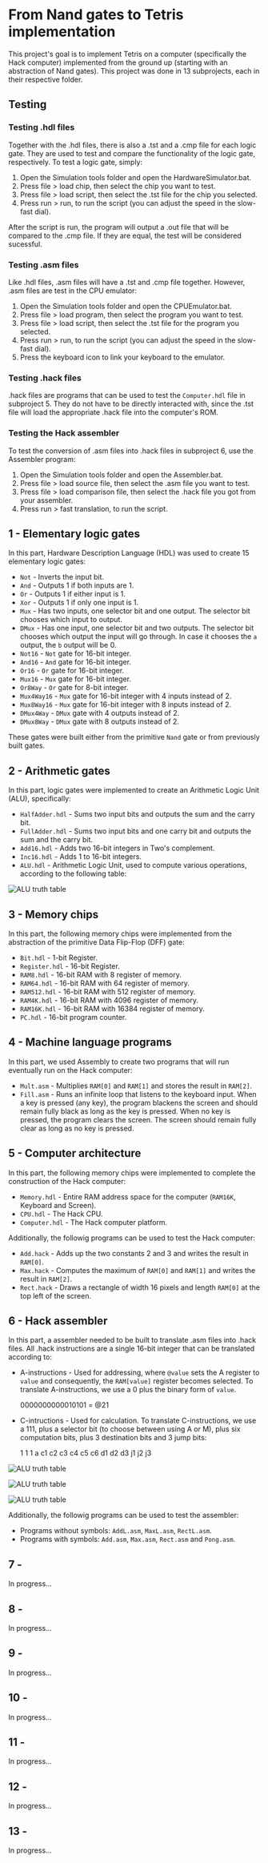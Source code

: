 # From Nand gates to Tetris implementation

This project's goal is to implement Tetris on a computer (specifically the Hack computer) implemented from the ground up (starting with an abstraction of Nand gates). This project was done in 13 subprojects, each in their respective folder.

## Testing

### Testing .hdl files

Together with the .hdl files, there is also a .tst and a .cmp file for each logic gate. They are used to test and compare the functionality of the logic gate, respectively. To test a logic gate, simply:

1. Open the Simulation tools folder and open the HardwareSimulator.bat.
2. Press file > load chip, then select the chip you want to test.
3. Press file > load script, then select the .tst file for the chip you selected.
4. Press run > run, to run the script (you can adjust the speed in the slow-fast dial).

After the script is run, the program will output a .out file that will be compared to the .cmp file. If they are equal, the test will be considered sucessful.

### Testing .asm files

Like .hdl files, .asm files will have a .tst and .cmp file together. However, .asm files are test in the CPU emulator:

1. Open the Simulation tools folder and open the CPUEmulator.bat.
2. Press file > load program, then select the program you want to test.
3. Press file > load script, then select the .tst file for the program you selected.
4. Press run > run, to run the script (you can adjust the speed in the slow-fast dial).
5. Press the keyboard icon to link your keyboard to the emulator.

### Testing .hack files

.hack files are programs that can be used to test the `Computer.hdl` file in subproject 5. They do not have to be directly interacted with, since the .tst file will load the appropriate .hack file into the computer's ROM.

### Testing the Hack assembler

To test the conversion of .asm files into .hack files in subproject 6, use the Assembler program:

1. Open the Simulation tools folder and open the Assembler.bat.
2. Press file > load source file, then select the .asm file you want to test.
3. Press file > load comparison file, then select the .hack file you got from your assembler.
4. Press run > fast translation, to run the script.

## 1 - Elementary logic gates

In this part, Hardware Description Language (HDL) was used to create 15 elementary logic gates: 

+ `Not` - Inverts the input bit.
+ `And` - Outputs 1 if both inputs are 1.
+ `Or` - Outputs 1 if either input is 1.
+ `Xor` - Outputs 1 if only one input is 1.
+ `Mux` - Has two inputs, one selector bit and one output. The selector bit chooses which input to output.
+ `DMux` - Has one input, one selector bit and two outputs. The selector bit chooses which output the input will go through. In case it chooses the `a` output, the `b` output will be 0.
+ `Not16` - `Not` gate for 16-bit integer.
+ `And16` - `And` gate for 16-bit integer.
+ `Or16` - `Or` gate for 16-bit integer.
+ `Mux16` - `Mux` gate for 16-bit integer.
+ `Or8Way` - `Or` gate for 8-bit integer.
+ `Mux4Way16` - `Mux` gate for 16-bit integer with 4 inputs instead of 2.
+ `Mux8Way16` - `Mux` gate for 16-bit integer with 8 inputs instead of 2.
+ `DMux4Way` - `DMux` gate with 4 outputs  instead of 2.
+ `DMux8Way` - `DMux` gate with 8 outputs  instead of 2.

These gates were built either from the primitive `Nand` gate or from previously built gates.


## 2 - Arithmetic gates

In this part, logic gates were implemented to create an Arithmetic Logic Unit (ALU), specifically: 

+ `HalfAdder.hdl` - Sums two input bits and outputs the sum and the carry bit.
+ `FullAdder.hdl` - Sums two input bits and one carry bit and outputs the sum and the carry bit.
+ `Add16.hdl` - Adds two 16-bit integers in Two's complement.
+ `Inc16.hdl` - Adds 1 to 16-bit integers.
+ `ALU.hdl` - Arithmetic Logic Unit, used to compute various operations, according to the following table:

![ALU truth table](https://github.com/rokobo/From-Nand-gates-to-Tetris-implementation/blob/main/images/ALU_truth_table.png?raw=true)

## 3 - Memory chips

In this part, the following memory chips were implemented from the abstraction of the primitive Data Flip-Flop (DFF) gate:

+ `Bit.hdl` - 1-bit Register.
+ `Register.hdl` - 16-bit Register.
+ `RAM8.hdl` - 16-bit RAM with 8 register of memory.
+ `RAM64.hdl` - 16-bit RAM with 64 register of memory.
+ `RAM512.hdl` - 16-bit RAM with 512 register of memory.
+ `RAM4K.hdl` - 16-bit RAM with 4096 register of memory.
+ `RAM16K.hdl` - 16-bit RAM with 16384 register of memory.
+ `PC.hdl` - 16-bit program counter.

## 4 - Machine language programs

In this part, we used Assembly to create two programs that will run eventually run on the Hack computer:

+ `Mult.asm` - Multiplies `RAM[0]` and `RAM[1]` and stores the result in `RAM[2]`.
+ `Fill.asm` - Runs an infinite loop that listens to the keyboard input. When a key is pressed (any key), the program blackens the screen and should remain fully black as long as the key is pressed. When no key is pressed, the program clears the screen. The screen should remain fully clear as long as no key is pressed.

## 5 - Computer architecture

In this part, the following memory chips were implemented to complete the construction of the Hack computer:

+ `Memory.hdl` - Entire RAM address space for the computer (`RAM16K`, Keyboard and Screen).
+ `CPU.hdl` - The Hack CPU.
+ `Computer.hdl` - The Hack computer platform.

Additionally, the followig programs can be used to test the Hack computer:

+ `Add.hack` - Adds up the two constants 2 and 3 and writes the result in `RAM[0]`.
+ `Max.hack` - Computes the maximum of `RAM[0]` and `RAM[1]` and writes the result in `RAM[2]`.
+ `Rect.hack` - Draws a rectangle of width 16 pixels and length `RAM[0]` at the top left of the screen.

## 6 - Hack assembler

In this part, a assembler needed to be built to translate .asm files into .hack files. All .hack instructions are a single 16-bit integer that can be translated according to:

+ A-instructions - Used for addressing, where `@value` sets the A register to `value` and consequently, the `RAM[value]` register becomes selected. To translate A-instructions, we use a 0 plus the binary form of `value`.

    0000000000010101 = @21
+ C-intructions - Used for calculation. To translate C-instructions, we use a 111, plus a selector bit (to choose between using A or M), plus six computation bits, plus 3 destination bits and 3 jump bits:

    1 1 1 a c1 c2 c3 c4 c5 c6 d1 d2 d3 j1 j2 j3

![ALU truth table](https://github.com/rokobo/From-Nand-gates-to-Tetris-implementation/blob/main/images/Computation_bits.png?raw=true)

![ALU truth table](https://github.com/rokobo/From-Nand-gates-to-Tetris-implementation/blob/main/images/Destination_bits.png?raw=true)

![ALU truth table](https://github.com/rokobo/From-Nand-gates-to-Tetris-implementation/blob/main/images/Jump_bits.png?raw=true)



Additionally, the followig programs can be used to test the assembler:

+ Programs without symbols: `AddL.asm`, `MaxL.asm`, `RectL.asm`.
+ Programs with symbols: `Add.asm`, `Max.asm`, `Rect.asm` and `Pong.asm`.

## 7 -

In progress...

## 8 -

In progress...

## 9 -

In progress...

## 10 -

In progress...

## 11 -

In progress...

## 12 -

In progress...

## 13 -

In progress...
